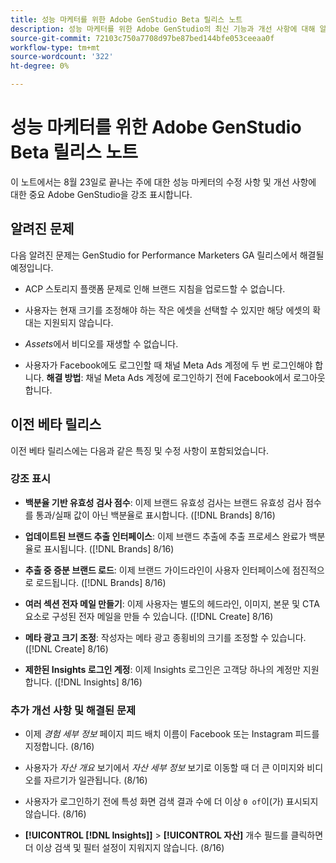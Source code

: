 ```yaml
---
title: 성능 마케터를 위한 Adobe GenStudio Beta 릴리스 노트
description: 성능 마케터를 위한 Adobe GenStudio의 최신 기능과 개선 사항에 대해 알아봅니다.
source-git-commit: 72103c750a7708d97be87bed144bfe053ceeaa0f
workflow-type: tm+mt
source-wordcount: '322'
ht-degree: 0%

---
```



# 성능 마케터를 위한 Adobe GenStudio Beta 릴리스 노트

이 노트에서는 8월 23일로 끝나는 주에 대한 성능 마케터의 수정 사항 및 개선 사항에 대한 중요 Adobe GenStudio을 강조 표시합니다.

## 알려진 문제

다음 알려진 문제는 GenStudio for Performance Marketers GA 릴리스에서 해결될 예정입니다.

* ACP 스토리지 플랫폼 문제로 인해 브랜드 지침을 업로드할 수 없습니다. <!-- GS-4369 -->

* 사용자는 현재 크기를 조정해야 하는 작은 에셋을 선택할 수 있지만 해당 에셋의 확대는 지원되지 않습니다. <!-- GS-3131 -->

* _Assets_&#x200B;에서 비디오를 재생할 수 없습니다. <!-- GS-3846 -->

* 사용자가 Facebook에도 로그인할 때 채널 Meta Ads 계정에 두 번 로그인해야 합니다. **해결 방법**: 채널 Meta Ads 계정에 로그인하기 전에 Facebook에서 로그아웃합니다.

## 이전 베타 릴리스

이전 베타 릴리스에는 다음과 같은 특징 및 수정 사항이 포함되었습니다.

### 강조 표시

* **백분율 기반 유효성 검사 점수**: 이제 브랜드 유효성 검사는 브랜드 유효성 검사 점수를 통과/실패 값이 아닌 백분율로 표시합니다. ([!DNL Brands] 8/16)

* **업데이트된 브랜드 추출 인터페이스**: 이제 브랜드 추출에 추출 프로세스 완료가 백분율로 표시됩니다. ([!DNL Brands] 8/16)

* **추출 중 증분 브랜드 로드**: 이제 브랜드 가이드라인이 사용자 인터페이스에 점진적으로 로드됩니다. ([!DNL Brands] 8/16)

* **여러 섹션 전자 메일 만들기**: 이제 사용자는 별도의 헤드라인, 이미지, 본문 및 CTA 요소로 구성된 전자 메일을 만들 수 있습니다. ([!DNL Create] 8/16)

* **메타 광고 크기 조정**: 작성자는 메타 광고 종횡비의 크기를 조정할 수 있습니다. ([!DNL Create] 8/16)

* **제한된 Insights 로그인 계정**: 이제 Insights 로그인은 고객당 하나의 계정만 지원합니다. ([!DNL Insights] 8/16)

### 추가 개선 사항 및 해결된 문제

* 이제 _경험 세부 정보_ 페이지 피드 배치 이름이 Facebook 또는 Instagram 피드를 지정합니다. (8/16)

* 사용자가 _자산 개요_ 보기에서 _자산 세부 정보_ 보기로 이동할 때 더 큰 이미지와 비디오를 자르기가 일관됩니다.  (8/16)

* 사용자가 로그인하기 전에 특성 화면 검색 결과 수에 더 이상 `0 of`이(가) 표시되지 않습니다.  (8/16) <!-- GS- 3665 -->

* **[!UICONTROL [!DNL Insights]]** > **[!UICONTROL 자산]** 개수 필드를 클릭하면 더 이상 검색 및 필터 설정이 지워지지 않습니다. (8/16) <!-- GS-3476 -->
